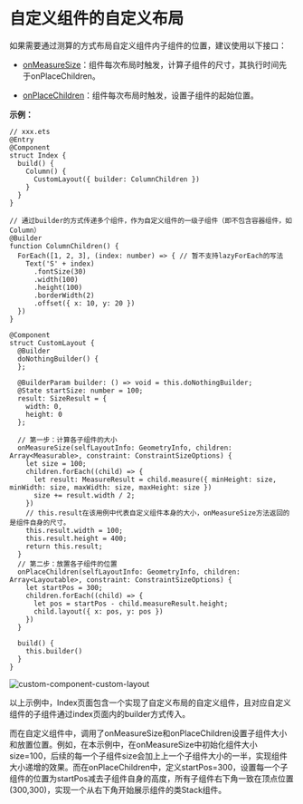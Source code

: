 # 自定义组件的自定义布局
<!--Kit: ArkUI-->
<!--Subsystem: ArkUI-->
<!--Owner: @song-song-song-->
<!--SE: @lanshouren-->
<!--TSE: @liuli0427-->

如果需要通过测算的方式布局自定义组件内子组件的位置，建议使用以下接口：

- [onMeasureSize](../../reference/apis-arkui/arkui-ts/ts-custom-component-layout.md#onmeasuresize10)：组件每次布局时触发，计算子组件的尺寸，其执行时间先于onPlaceChildren。

- [onPlaceChildren](../../reference/apis-arkui/arkui-ts/ts-custom-component-layout.md#onplacechildren10)：组件每次布局时触发，设置子组件的起始位置。

**示例：**

```
// xxx.ets
@Entry
@Component
struct Index {
  build() {
    Column() {
      CustomLayout({ builder: ColumnChildren })
    }
  }
}

// 通过builder的方式传递多个组件，作为自定义组件的一级子组件（即不包含容器组件，如Column）
@Builder
function ColumnChildren() {
  ForEach([1, 2, 3], (index: number) => { // 暂不支持lazyForEach的写法
    Text('S' + index)
      .fontSize(30)
      .width(100)
      .height(100)
      .borderWidth(2)
      .offset({ x: 10, y: 20 })
  })
}

@Component
struct CustomLayout {
  @Builder
  doNothingBuilder() {
  };

  @BuilderParam builder: () => void = this.doNothingBuilder;
  @State startSize: number = 100;
  result: SizeResult = {
    width: 0,
    height: 0
  };

  // 第一步：计算各子组件的大小
  onMeasureSize(selfLayoutInfo: GeometryInfo, children: Array<Measurable>, constraint: ConstraintSizeOptions) {
    let size = 100;
    children.forEach((child) => {
      let result: MeasureResult = child.measure({ minHeight: size, minWidth: size, maxWidth: size, maxHeight: size })
      size += result.width / 2;
    })
    // this.result在该用例中代表自定义组件本身的大小，onMeasureSize方法返回的是组件自身的尺寸。
    this.result.width = 100;
    this.result.height = 400;
    return this.result;
  }
  // 第二步：放置各子组件的位置
  onPlaceChildren(selfLayoutInfo: GeometryInfo, children: Array<Layoutable>, constraint: ConstraintSizeOptions) {
    let startPos = 300;
    children.forEach((child) => {
      let pos = startPos - child.measureResult.height;
      child.layout({ x: pos, y: pos })
    })
  }

  build() {
    this.builder()
  }
}
```

![custom-component-custom-layout](figures/custom-component-custom-layout.png)

以上示例中，Index页面包含一个实现了自定义布局的自定义组件，且对应自定义组件的子组件通过index页面内的builder方式传入。

而在自定义组件中，调用了onMeasureSize和onPlaceChildren设置子组件大小和放置位置。例如，在本示例中，在onMeasureSize中初始化组件大小size=100，后续的每一个子组件size会加上上一个子组件大小的一半，实现组件大小递增的效果。而在onPlaceChildren中，定义startPos=300，设置每一个子组件的位置为startPos减去子组件自身的高度，所有子组件右下角一致在顶点位置(300,300)，实现一个从右下角开始展示组件的类Stack组件。